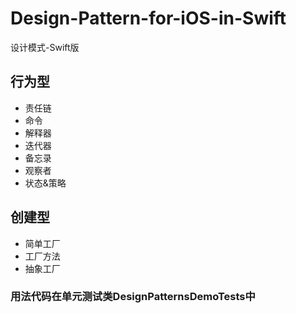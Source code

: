 # Design-Pattern-for-iOS-in-Swift
设计模式-Swift版

## 行为型
* 责任链
* 命令
* 解释器
* 迭代器
* 备忘录
* 观察者
* 状态&策略

## 创建型
* 简单工厂
* 工厂方法
* 抽象工厂



### 用法代码在单元测试类DesignPatternsDemoTests中
